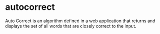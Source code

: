 # autocorrect
Auto Correct is an algorithm defined in a web application that returns and displays the set of all words that are closely correct to the input.
